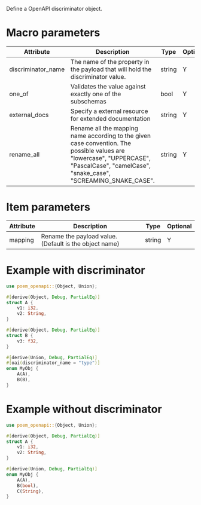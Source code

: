 Define a OpenAPI discriminator object.

# Macro parameters

| Attribute          | Description                                                                                                                                                                            | Type   | Optional |
|--------------------|----------------------------------------------------------------------------------------------------------------------------------------------------------------------------------------|--------|----------|
| discriminator_name | The name of the property in the payload that will hold the discriminator value.                                                                                                        | string | Y        |
| one_of             | Validates the value against exactly one of the subschemas                                                                                                                              | bool   | Y        |
| external_docs      | Specify a external resource for extended documentation                                                                                                                                 | string | Y        |
| rename_all         | Rename all the mapping name according to the given case convention. The possible values are "lowercase", "UPPERCASE", "PascalCase", "camelCase", "snake_case", "SCREAMING_SNAKE_CASE". | string | Y        |

# Item parameters

| Attribute | Description                                            | Type   | Optional |
|-----------|--------------------------------------------------------|--------|----------|
| mapping   | Rename the payload value. (Default is the object name) | string | Y        |

# Example with discriminator

```rust
use poem_openapi::{Object, Union};

#[derive(Object, Debug, PartialEq)]
struct A {
    v1: i32,
    v2: String,
}

#[derive(Object, Debug, PartialEq)]
struct B {
    v3: f32,
}

#[derive(Union, Debug, PartialEq)]
#[oai(discriminator_name = "type")]
enum MyObj {
    A(A),
    B(B),
}
```

# Example without discriminator

```rust
use poem_openapi::{Object, Union};

#[derive(Object, Debug, PartialEq)]
struct A {
    v1: i32,
    v2: String,
}

#[derive(Union, Debug, PartialEq)]
enum MyObj {
    A(A),
    B(bool),
    C(String),
}
```
